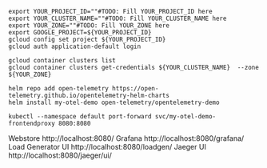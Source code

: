 ```
export YOUR_PROJECT_ID=""#TODO: Fill YOUR_PROJECT_ID here
export YOUR_CLUSTER_NAME=""#TODO: Fill YOUR_CLUSTER_NAME here
export YOUR_ZONE=""#TODO: Fill YOUR_ZONE here
export GOOGLE_PROJECT=${YOUR_PROJECT_ID}
gcloud config set project ${YOUR_PROJECT_ID}
gcloud auth application-default login

gcloud container clusters list
gcloud container clusters get-credentials ${YOUR_CLUSTER_NAME}  --zone ${YOUR_ZONE}

helm repo add open-telemetry https://open-telemetry.github.io/opentelemetry-helm-charts
helm install my-otel-demo open-telemetry/opentelemetry-demo

kubectl --namespace default port-forward svc/my-otel-demo-frontendproxy 8080:8080
```

Webstore http://localhost:8080/
Grafana http://localhost:8080/grafana/
Load Generator UI http://localhost:8080/loadgen/
Jaeger UI http://localhost:8080/jaeger/ui/
